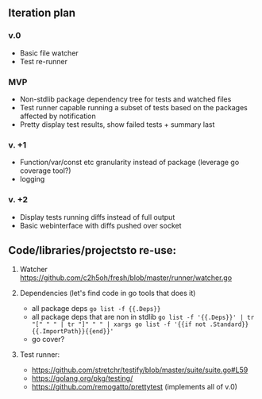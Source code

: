## Iteration plan

### v.0

- Basic file watcher
- Test re-runner


### MVP

- Non-stdlib package dependency tree for tests and watched files
- Test runner capable running a subset of tests based on the packages affected by notification
- Pretty display test results, show failed tests + summary last

### v. +1

- Function/var/const  etc granularity instead of package (leverage go coverage tool?)
- logging

### v. +2

- Display tests running diffs instead of full output
- Basic webinterface with diffs pushed over socket


## Code/libraries/projectsto re-use:
1. Watcher https://github.com/c2h5oh/fresh/blob/master/runner/watcher.go

2. Dependencies (let's find code in go tools that does it)
    - all package deps `go list -f {{.Deps}}`
    - all package deps that are non in stdlib `go list -f '{{.Deps}}' | tr "[" " " | tr "]" " " | xargs go list -f '{{if not .Standard}}{{.ImportPath}}{{end}}'`
    - go cover?

3. Test runner:
    - https://github.com/stretchr/testify/blob/master/suite/suite.go#L59
    - https://golang.org/pkg/testing/
    - https://github.com/remogatto/prettytest  (implements all of v.0)
